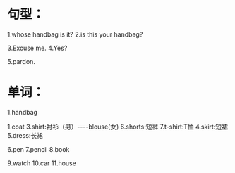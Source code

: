 # 句型：
1.whose handbag is it?
2.is this your handbag?

3.Excuse me.
4.Yes?

5.pardon.


# 单词：
1.handbag


1.coat
3.shirt:衬衫（男）----blouse(女)
6.shorts:短裤
7.t-shirt:T恤
4.skirt:短裙
5.dress:长裙


6.pen
7.pencil
8.book

9.watch
10.car
11.house
